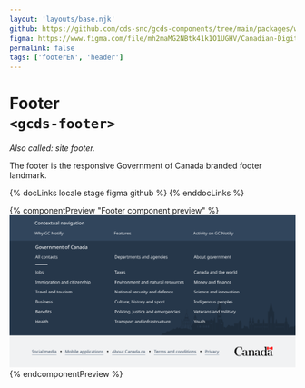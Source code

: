 ```yaml
---
layout: 'layouts/base.njk'
github: https://github.com/cds-snc/gcds-components/tree/main/packages/web/src/components/gcds-footer
figma: https://www.figma.com/file/mh2maMG2NBtk41k1O1UGHV/Canadian-Digital-Service%E2%80%A8---GC-Design-System?type=design&node-id=1802-4983&mode=design&t=qlhQWm8dGLGWTIi1-0
permalink: false
tags: ['footerEN', 'header']
---
```


# Footer <br>`<gcds-footer>`

_Also called: site footer._

The footer is the responsive Government of Canada branded footer landmark.

{% docLinks locale stage figma github %}
{% enddocLinks %}

{% componentPreview "Footer component preview" %}
<img src="/images/en/components/example/example-footer-full-with-contextual-links.svg" alt="Website footer with two sections. First section in wide dark blue banner with multiple links like Contact us, News, Departments and agencies,Prime Minister,  and so on. Light grey banner with some links like Social media, Mobile applications, About Canada.ca, Terms of Conditions, Privacy. With a Canada logo at the corner."/>
{% endcomponentPreview %}

